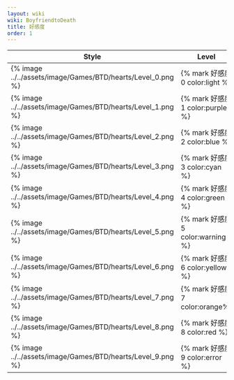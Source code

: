 ```yaml
---
layout: wiki
wiki: BoyfriendtoDeath
title: 好感度
order: 1
---
```


| Style | Level |
|---|---|
|{% image ../../assets/image/Games/BTD/hearts/Level_0.png %}| {% mark 好感度0 color:light %} |
|{% image ../../assets/image/Games/BTD/hearts/Level_1.png %}| {% mark 好感度1 color:purple %} |
|{% image ../../assets/image/Games/BTD/hearts/Level_2.png %}| {% mark 好感度2 color:blue %} |
|{% image ../../assets/image/Games/BTD/hearts/Level_3.png %}| {% mark 好感度3 color:cyan %} |
|{% image ../../assets/image/Games/BTD/hearts/Level_4.png %}| {% mark 好感度4 color:green %} |
|{% image ../../assets/image/Games/BTD/hearts/Level_5.png %}| {% mark 好感度5 color:warning %} |
|{% image ../../assets/image/Games/BTD/hearts/Level_6.png %}| {% mark 好感度6 color:yellow %} |
|{% image ../../assets/image/Games/BTD/hearts/Level_7.png %}| {% mark 好感度7 color:orange%} |
|{% image ../../assets/image/Games/BTD/hearts/Level_8.png %}| {% mark 好感度8 color:red %} |
|{% image ../../assets/image/Games/BTD/hearts/Level_9.png %}| {% mark 好感度9 color:error %} |
